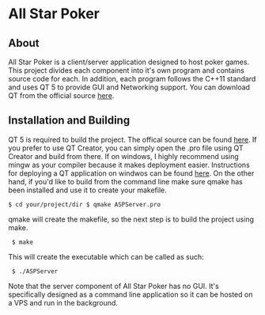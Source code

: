 # All Star Poker

## About

All Star Poker is a client/server application designed to host poker games. This project divides each component into it's own program and contains source code for each. In addition, each program follows the C++11 standard and uses QT 5 to provide GUI and Networking support. You can download QT from the official source [here](https://www.qt.io/download/). 

## Installation and Building

QT 5 is required to build the project. The offical source can be found [here](https://www.qt.io/download/). If you prefer to use QT Creator, you can simply open the .pro file using QT Creator and build from there. If on windows, I highly recommend using mingw as your compiler because it makes deployment easier. Instructions for deploying a QT application on windwos can be found [here](https://wiki.qt.io/Deploy_an_Application_on_Windows). On the other hand, if you'd like to build from the command line make sure qmake has been installed and use it to create your makefile. 

`$ cd your/project/dir
 $ qmake ASPServer.pro`

qmake will create the makefile, so the next step is to build the project using make. 

` $ make`

This will create the executable which can be called as such:

` $ ./ASPServer`

Note that the server component of All Star Poker has no GUI. It's specifically designed as a command line application so it can be hosted on a VPS and run in the background. 

